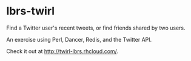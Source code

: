 lbrs-twirl
==========

Find a Twitter user's recent tweets, or find friends shared by two users.

An exercise using Perl, Dancer, Redis, and the Twitter API.

Check it out at http://twirl-lbrs.rhcloud.com/.
